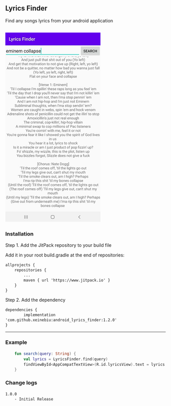 ## Lyrics Finder
Find any songs lyrics from your android application

![](./docs/preview.jpg)
---
### Installation
Step 1. 
Add the JitPack repository to your build file

Add it in your root build.gradle at the end of repositories:

	allprojects {
		repositories {
			...
			maven { url 'https://www.jitpack.io' }
		}
	}
Step 2. Add the dependency

	dependencies {
            implementation 'com.github.xeinebiu:android_lyrics_finder:1.2.0'
	}


---
### Example
```kotlin
    fun search(query: String) {
        val lyrics = LyricsFinder.find(query)
        findViewById<AppCompatTextView>(R.id.lyricsView).text = lyrics
    }
```

### Change logs
    1.0.0
        - Initial Release

